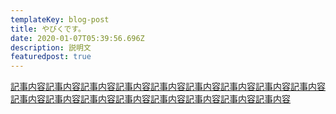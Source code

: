 ```yaml
---
templateKey: blog-post
title: やびくです。
date: 2020-01-07T05:39:56.696Z
description: 説明文
featuredpost: true
---
```

[記事内容記事内容記事内容記事内容記事内容記事内容記事内容記事内容記事内容記事内容記事内容記事内容記事内容記事内容記事内容記事内容記事内容](https://www.google.com/)
